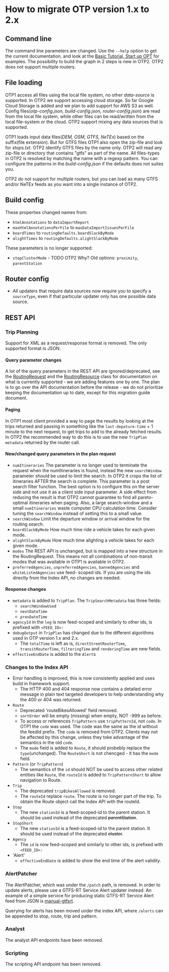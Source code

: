 # How to migrate OTP version 1.x to 2.x

## Command line
The command line parameters are changed. Use the `--help` option to get the current documentation,
and look at the [Basic Tutorial, Start up OPT](Basic-Tutorial.md#start-up-otp) for examples. The 
possibility to build the graph in 2 steps is new in OTP2. OTP2 does not support multiple routers.


## File loading
OTP1 access all files using the local file system, no other _data-source_ is supported. In OTP2 we 
support accessing cloud storage. So far Google Cloud Storage is added and we plan to add support 
for AWS S3 as well. Config files(_otp-config.json, build-config.json, router-config.json_) are read 
from the local file system, while other files can be read/written from the local file-system or the
cloud. OTP2 support mixing any data sources that is supported. 

OTP1 loads input data files(_DEM, OSM, GTFS, NeTEx_) based on the suffix(file extension). But for 
GTFS files OTP1 also open the zip-file and look for _stops.txt_. OTP2 identify GTFS files by the 
name only. OTP2 will read any zip-file or directory that contains "gtfs" as part of the name. All 
files-types in OTP2 is resolved by matching the name with a regexp pattern. You can configure the 
patterns in the _build-config.json_ if the defaults does not suites you. 

OTP2 do not support for multiple routers, but you can load as many GTFS and/or NeTEx feeds as 
you want into a single instance of OTP2.


## Build config

These properties changed names from:
 - `htmlAnnotations` to `dataImportReport`
 - `maxHtmlAnnotationsPerFile` to `maxDataImportIssuesPerFile`
 - `boardTimes` to `routingDefaults.boardSlackByMode`
 - `alightTimes` to `routingDefaults.alightSlackByMode`
 
These parameters is no longer supported:
 - `stopClusterMode` - TODO OTP2 Why? Old options: `proximity`, `parentStation`

 
 
 ## Router config
 
 - All updaters that require data sources now require you to specify a `sourceType`, even if that
 particular updater only has one possible data source.
 
   
## REST API
  
### Trip Planning 

Support for XML as a request/response format is removed. The only supported format is JSON.

#### Query parameter changes

A lot of the query parameters in the REST API are ignored/deprecated, see the [RoutingRequest](https://github.com/opentripplanner/OpenTripPlanner/tree/dev-2.x/src/main/java/org/opentripplanner/routing/core/RoutingRequest.java) 
 and the [RoutingResource](https://github.com/opentripplanner/OpenTripPlanner/tree/dev-2.x/src/main/java/org/opentripplanner/api/common/RoutingResource.java)
 class for documentation on what is currently supported - we are adding features one by one. The 
 plan is to go over the API documentation before the release - we do not prioritize keeping 
 the documentation up to date, except for this migration guide document.
 
 
  
#### Paging
 In OTP1 most client provided a way to page the results by looking at the trips returned and passing 
 in something like the `last-depature-time` + 1 minute to the next request, to get trips to add to 
 the already fetched results. In OTP2 the recommended way to do this is to use the new `TripPlan` 
 `metadata` returned by the router call.

#### New/changed query parameters in the plan request
- `numItineraries` The parameter is no longer used to terminate the request when the numItineraries is found, instead the new `searchWindow` parameter should be used to limit the search. In OTP2 it crops the list of itineraries AFTER the search is complete. This parameter is a post search filter function. The best option is to configure this on the server side and not use it as a client side input parameter. A side effect from reducing the result is that OTP2 cannot guarantee to find all pareto-optimal itineraries when paging. Also, a large search-window and a small `numItineraries` waste computer CPU calculation time. Consider tuning the `searchWindow` instead of setting this to a small value.
 - `searchWindow` Limit the departure window or arrival window for the routing search.
 - `boardSlackByMode` How much time ride a vehicle takes for each given mode.
 - `alightSlackByMode` How much time alighting a vehicle takes for each given mode.
 - `modes` The REST API is unchanged, but is mapped into a new structure in the RoutingRequest. This means not all combinations of non-transit modes that was available in OTP1 is available in OTP2.
 - `preferredAgencies`, `unpreferredAgencies`, `bannedAgencies` and `whiteListedAgencies` use feed-
 scoped ids. If you are using the ids directly from the Index API, no changes are needed.
  
#### Response changes
- `metadata` is added to `TripPlan`. The `TripSearchMetadata` has three fields:
  - `searchWindowUsed`
  - `nextDateTime`
  - `prevDateTime`
- `agencyId` in the `leg` is now feed-scoped and similarly to other ids, is prefixed with `<FEED_ID>:`
- `debugOutput` in `TripPlan` has changed due to the different algorithms used in OTP version 1.x and 2.x.
  - The `totalTime` is left as is, `directStreetRouterTime`, `transitRouterTime`, `filteringTime` and `renderingTime` are new fields.
- `effectiveEndDate` is added to the `Alert`s

### Changes to the Index API
- Error handling is improved, this is now consistently applied and uses build in framework support. 
  - The HTTP 400 and 404 response now contains a detailed error message in plain text targeted 
    developers to help understanding why the 400 or 404 was returned.
- `Route`
  - Deprecated 'routeBikesAllowed' field removed.
  - `sortOrder` will be empty (missing) when empty, NOT -999 as before.
  - To access or references `TripPattern` use `tripPatternId`, not `code`. In OTP1 the
  `code` was used. The code was the same as the id without the feedId prefix. The `code`
  is removed from OTP2. Clients may not be affected by this change, unless they toke advantage 
  of the semantics in the old `code`.
  - The `mode` field is added to `Route`, it should probebly replace the `type`(unchanged). The 
    `RouteShort` is not chencged - it has the `mode` field.
- `Pattern` (or `TripPattern`)  
  - The semantics of the `id` should NOT be used to access other related entities like `Route`, 
    the `routeId` is added to `TripPatternShort` to allow navigation to Route. 
- `Trip`
  - The deprecated `tripBikesAllowed` is removed.
  - The `routeId` replace `route`. The route is no longer part of the trip. To obtain the Route object call the Index API with the routeId.
- `Stop`
  - The new `stationId` is a feed-scoped-id to the parent station. It should be used instead of the
    deprecated ~~parentStation~~.
- `StopShort`
  - The new `stationId` is a feed-scoped-id to the parent station. It should be used instead of the
    deprecated ~~cluster~~.
- `Agency`
  - The `id` is now feed-scoped and similarly to other ids, is prefixed with `<FEED_ID>:`
- 'Alert'
  - `effectiveEndDate` is added to show the end time of the alert validity.

### AlertPatcher

The AlertPatcher, which was under the `/patch` path, is removed. In order to update alerts, please 
use a GTFS-RT Service Alert updater instead. An example of a simple service for producing static 
GTFS-RT Service Alert feed from JSON is [manual-gtfsrt](https://github.com/pailakka/manual-gtfsrt).

Querying for alerts has been moved under the index API, where `/alerts` can be appended to stop, 
route, trip and pattern.

### Analyst

The analyst API endpoints have been removed.

### Scripting

The scripting API endpoint has been removed.
